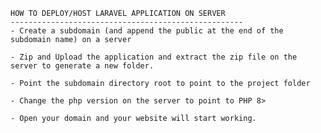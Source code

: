     HOW TO DEPLOY/HOST LARAVEL APPLICATION ON SERVER
    ----------------------------------------------------
    - Create a subdomain (and append the public at the end of the subdomain name) on a server 

    - Zip and Upload the application and extract the zip file on the server to generate a new folder.

    - Point the subdomain directory root to point to the project folder

    - Change the php version on the server to point to PHP 8>

    - Open your domain and your website will start working.

